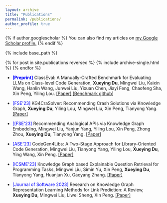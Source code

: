 ```yaml
---
layout: archive
title: "Publications"
permalink: /publications/
author_profile: true
---
```


{% if author.googlescholar %}
  You can also find my articles on <u><a href="{{author.googlescholar}}">my Google Scholar profile</a>.</u>
{% endif %}

{% include base_path %}

{% for post in site.publications reversed %}
  {% include archive-single.html %}
{% endfor %}

* <span style="color:blue">**[Preprint]**</span> ClassEval: A Manually-Crafted Benchmark for Evaluating LLMs on Class-level Code Generation, **Xueying Du**, Mingwei Liu, Kaixin Wang, Hanlin Wang, Junwei Liu, Yixuan Chen, Jiayi Feng, Chaofeng Sha, Xin Peng, Yiling Lou. [[Paper]](https://arxiv.org/pdf/2308.01861.pdf) [[Benchmark github]](https://github.com/FudanSELab/ClassEval)

* <font color="blue"> [FSE'23] </font> KG4CraSolver: Recommending Crash Solutions via Knowledge Graph, **Xueying Du**, Yiling Lou, Mingwei Liu, Xin Peng, Tianyong Yang. [[Paper]](https://2023.esec-fse.org/details/fse-2023-research-papers/76/KG4CraSolver-Recommending-Crash-Solutions-via-Knowledge-Graph)

* <font color="blue"> [[FSE'23] </font> Recommending Analogical APIs via Knowledge Graph Embedding, Mingwei Liu, Yanjun Yang, Yiling Lou, Xin Peng, Zhong Zhou, **Xueying Du**, Tianyong Yang. [[Paper]](https://2023.esec-fse.org/details/fse-2023-research-papers/64/Recommending-Analogical-APIs-via-Knowledge-Graph-Embedding)

* <font color="blue"> [ASE'23] </font> CodeGen4Libs: A Two-Stage Approach for Library-Oriented Code Generation, Mingwei Liu, Tianyong Yang, Yiling Lou, **Xueying Du**, Ying Wang, Xin Peng. [[Paper]](https://mingwei-liu.github.io/files/ase2023-CodeGen4Libs.pdf)

* <font color="blue"> [ICSME'23] </font> Knowledge Graph based Explainable Question Retrieval for Programming Tasks, Mingwei Liu, Simin Yu, Xin Peng, **Xueying Du**, Tianyong Yang, Huanjun Xu, Gaoyang Zhang. [[Paper]](https://mingwei-liu.github.io/files/icsme2023-KG4QuesRecomm.pdf)

* <font color="blue"> [Journal of Software 2023] </font> Research on Knowledge Graph Representation Learning Methods for Link Prediction: A Review, **Xueying Du**, Mingwei Liu, Liwei Sheng, Xin Peng. [[Paper]](https://www.jos.org.cn/jos/article/abstract/6902)
